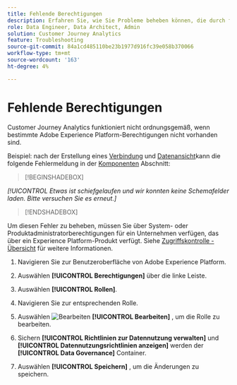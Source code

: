 ```yaml
---
title: Fehlende Berechtigungen
description: Erfahren Sie, wie Sie Probleme beheben können, die durch fehlende Berechtigungen verursacht werden.
role: Data Engineer, Data Architect, Admin
solution: Customer Journey Analytics
feature: Troubleshooting
source-git-commit: 84a1cd485110be23b1977d916fc39e058b370066
workflow-type: tm+mt
source-wordcount: '163'
ht-degree: 4%

---
```



# Fehlende Berechtigungen

Customer Journey Analytics funktioniert nicht ordnungsgemäß, wenn bestimmte Adobe Experience Platform-Berechtigungen nicht vorhanden sind.

Beispiel: nach der Erstellung eines [Verbindung](../connections/overview.md) und [Datenansicht](../data-views/data-views.md)kann die folgende Fehlermeldung in der [Komponenten](/help/data-views/create-dataview.md#components) Abschnitt:


>[!BEGINSHADEBOX]

*[!UICONTROL Etwas ist schiefgelaufen und wir konnten keine Schemafelder laden. Bitte versuchen Sie es erneut.]*

>[!ENDSHADEBOX]


Um diesen Fehler zu beheben, müssen Sie über System- oder Produktadministratorberechtigungen für ein Unternehmen verfügen, das über ein Experience Platform-Produkt verfügt. Siehe [Zugriffskontrolle - Übersicht](https://experienceleague.adobe.com/docs/experience-platform/access-control/home.html?lang=en#platform-permissions) für weitere Informationen.

1. Navigieren Sie zur Benutzeroberfläche von Adobe Experience Platform.

1. Auswählen **[!UICONTROL Berechtigungen]** über die linke Leiste.

1. Auswählen **[!UICONTROL Rollen]**.

1. Navigieren Sie zur entsprechenden Rolle.

1. Auswählen ![Bearbeiten](https://spectrum.adobe.com/static/icons/workflow_18/Smock_Edit_18_N.svg) **[!UICONTROL Bearbeiten]** , um die Rolle zu bearbeiten.

1. Sichern **[!UICONTROL Richtlinien zur Datennutzung verwalten]** und **[!UICONTROL Datennutzungsrichtlinien anzeigen]** werden der **[!UICONTROL Data Governance]** Container.

1. Auswählen **[!UICONTROL Speichern]** , um die Änderungen zu speichern.


